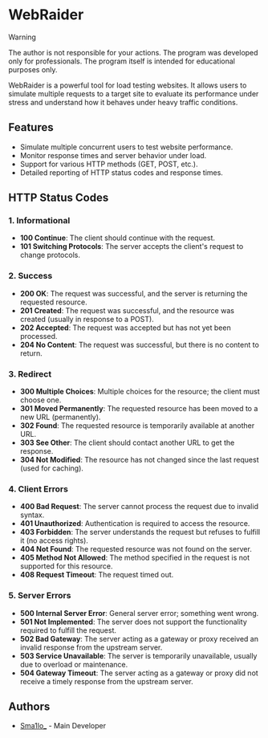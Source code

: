 # WebRaider

> [!WARNING]
> The author is not responsible for your actions. The program was developed only for professionals. The program itself is intended for educational purposes only.

WebRaider is a powerful tool for load testing websites. It allows users to simulate multiple requests to a target site to evaluate its performance under stress and understand how it behaves under heavy traffic conditions.

## Features

- Simulate multiple concurrent users to test website performance.
- Monitor response times and server behavior under load.
- Support for various HTTP methods (GET, POST, etc.).
- Detailed reporting of HTTP status codes and response times.

## HTTP Status Codes

### 1. Informational
- **100 Continue**: The client should continue with the request.
- **101 Switching Protocols**: The server accepts the client's request to change protocols.

### 2. Success
- **200 OK**: The request was successful, and the server is returning the requested resource.
- **201 Created**: The request was successful, and the resource was created (usually in response to a POST).
- **202 Accepted**: The request was accepted but has not yet been processed.
- **204 No Content**: The request was successful, but there is no content to return.

### 3. Redirect
- **300 Multiple Choices**: Multiple choices for the resource; the client must choose one.
- **301 Moved Permanently**: The requested resource has been moved to a new URL (permanently).
- **302 Found**: The requested resource is temporarily available at another URL.
- **303 See Other**: The client should contact another URL to get the response.
- **304 Not Modified**: The resource has not changed since the last request (used for caching).

### 4. Client Errors
- **400 Bad Request**: The server cannot process the request due to invalid syntax.
- **401 Unauthorized**: Authentication is required to access the resource.
- **403 Forbidden**: The server understands the request but refuses to fulfill it (no access rights).
- **404 Not Found**: The requested resource was not found on the server.
- **405 Method Not Allowed**: The method specified in the request is not supported for this resource.
- **408 Request Timeout**: The request timed out.

### 5. Server Errors
- **500 Internal Server Error**: General server error; something went wrong.
- **501 Not Implemented**: The server does not support the functionality required to fulfill the request.
- **502 Bad Gateway**: The server acting as a gateway or proxy received an invalid response from the upstream server.
- **503 Service Unavailable**: The server is temporarily unavailable, usually due to overload or maintenance.
- **504 Gateway Timeout**: The server acting as a gateway or proxy did not receive a timely response from the upstream server.

## Authors

- [Sma1lo_](https://github.com/Sma1lo) - Main Developer